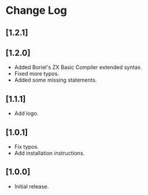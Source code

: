 # Change Log

## [1.2.1]


## [1.2.0]
- Added Boriel's ZX Basic Compiler extended syntax.
- Fixed more typos.
- Added some missing statements.

## [1.1.1]
- Add logo.

## [1.0.1]
- Fix typos.
- Add installation instructions.

## [1.0.0]
- Initial release.

